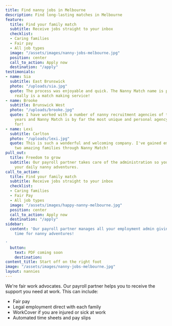 ```yaml
---
title: Find nanny jobs in Melbourne
description: Find long-lasting matches in Melbourne
feature:
  title: Find your family match
  subtitle: Receive jobs straight to your inbox
  checklist:
  - Caring families
  - Fair pay
  - All job types
  image: "/assets/images/nanny-jobs-melbourne.jpg"
  position: center
  call_to_action: Apply now
  destination: "/apply"
testimonials:
- name: Sia
  subtitle: East Brunswick
  photo: "/uploads/sia.jpg"
  quote: The process was enjoyable and quick. The Nanny Match name is perfect, it
    really is a match making service!
- name: Brooke
  subtitle: Brunswick West
  photo: "/uploads/brooke.jpg"
  quote: I have worked with a number of nanny recruitment agencies of the last 17
    years and Nanny Match is by far the most unique and personal agency I have worked
    for!
- name: Lexi
  subtitle: Carlton
  photo: "/uploads/lexi.jpg"
  quote: This is such a wonderful and welcoming company. I've gained employment with
    two amazing families through Nanny Match!
pull_out:
  title: Freedom to grow
  subtitle: Our payroll partner takes care of the administration so you can enjoy
    your daily nanny adventures.
call_to_action:
  title: Find your family match
  subtitle: Receive jobs straight to your inbox
  checklist:
  - Caring families
  - Fair Pay
  - All job types
  image: "/assets/images/happy-nanny-melbourne.jpg"
  position: center
  call_to_action: Apply now
  destination: "/apply"
sidebar:
  content: 'Our payroll partner manages all your employment admin giving you more
    time for nanny adventures!

'
  button:
    text: PDF coming soon
    destination: 
content_title: Start off on the right foot
image: "/assets/images/nanny-jobs-melbourne.jpg"
layout: nannies
---
```


We're fair work advocates. Our payroll partner helps you to receive the support you need at work. This can include: 

- Fair pay
- Legal employment direct with each family
- WorkCover if you are injured or sick at work
- Automated time sheets and pay slips
